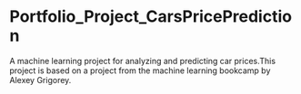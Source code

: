 # Portfolio_Project_CarsPricePrediction
A machine learning project for analyzing and predicting car prices.This project is based on a project from the machine learning bookcamp by Alexey Grigorey.
